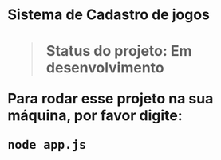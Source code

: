 <h1>Sistema de Cadastro de jogos<h1>

> Status do projeto: Em desenvolvimento

Para rodar esse projeto na sua máquina, por favor digite:

```
node app.js
```
